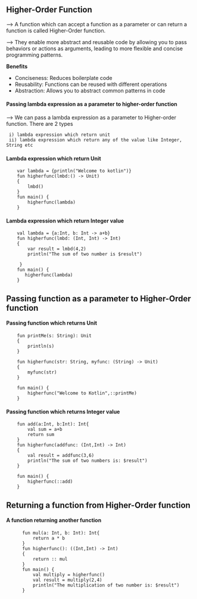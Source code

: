 ## Higher-Order Function

--> A function which can accept a function as a parameter or can return a function is called Higher-Order function. 

--> They enable more abstract and reusable code by allowing you to pass behaviors or actions as arguments, leading to more flexible and concise programming patterns.

**Benefits**

- Conciseness: Reduces boilerplate code
- Reusability: Functions can be reused with different operations
- Abstraction: Allows you to abstract common patterns in code

#### Passing lambda expression as a parameter to higher-order function

--> We can pass a lambda expression as a parameter to Higher-order function. There are 2 types

     i) lambda expression which return unit
     ii) lambda expression which return any of the value like Integer, String etc

#### Lambda expression which return Unit

        var lambda = {println("Welcome to kotlin")}
        fun higherfunc(lmbd:() -> Unit)
        {
            lmbd()
        }
        fun main() {
            higherfunc(lambda)
        }

#### Lambda expression which return Integer value

        val lambda = {a:Int, b: Int -> a+b}
        fun higherfunc(lmbd: (Int, Int) -> Int)
        {
            var result = lmbd(4,2)
        	println("The sum of two number is $result")
            
         }
        fun main() {
           higherfunc(lambda)
        }

## Passing function as a parameter to Higher-Order function

#### Passing function which returns Unit

        fun printMe(s: String): Unit
        {
            println(s)
        }
        
        fun higherfunc(str: String, myfunc: (String) -> Unit)
        {
            myfunc(str)
        }
        
        fun main() {
            higherfunc("Welcome to Kotlin",::printMe)
        }

#### Passing function which returns Integer value

        fun add(a:Int, b:Int): Int{
            val sum = a+b
            return sum
        }
        fun higherfunc(addfunc: (Int,Int) -> Int)
        {
            val result = addfunc(3,6)
            println("The sum of two numbers is: $result")
        }
        
        fun main() {
            higherfunc(::add)
        }

## Returning a function from Higher-Order function

#### A function returning another function

          fun mul(a: Int, b: Int): Int{
              return a * b
          }
          fun higherfunc(): ((Int,Int) -> Int)
          {
              return :: mul
          }
          fun main() {
              val multiply = higherfunc()
              val result = multiply(2,4)
              println("The multiplication of two number is: $result")
          }
